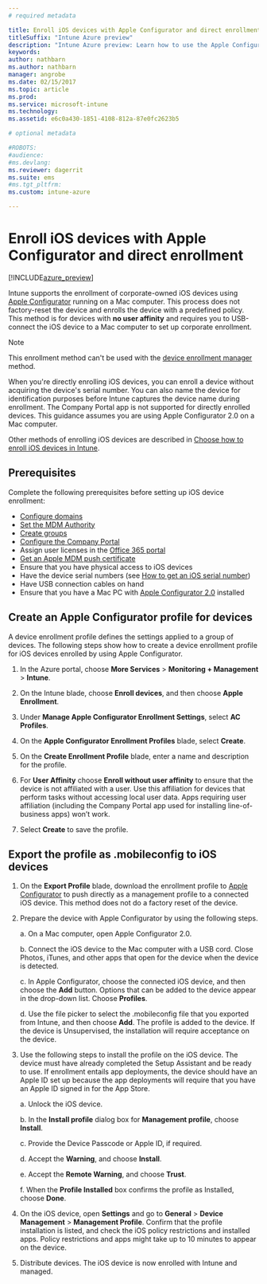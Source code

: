 ```yaml
---
# required metadata

title: Enroll iOS devices with Apple Configurator and direct enrollment
titleSuffix: "Intune Azure preview"
description: "Intune Azure preview: Learn how to use the Apple Configurator to enroll corporate-owned iOS devices with direct enrollment."
keywords:
author: nathbarn
ms.author: nathbarn
manager: angrobe
ms.date: 02/15/2017
ms.topic: article
ms.prod:
ms.service: microsoft-intune
ms.technology:
ms.assetid: e6c0a430-1851-4108-812a-87e0fc2623b5

# optional metadata

#ROBOTS:
#audience:
#ms.devlang:
ms.reviewer: dagerrit
ms.suite: ems
#ms.tgt_pltfrm:
ms.custom: intune-azure

---
```


# Enroll iOS devices with Apple Configurator and direct enrollment 

[!INCLUDE[azure_preview](./includes/azure_preview.md)]

Intune supports the enrollment of corporate-owned iOS devices using [Apple Configurator](https://itunes.apple.com/us/app/apple-configurator-2/id1037126344?mt=12) running on a Mac computer. This process does not factory-reset the device and enrolls the device with a predefined policy. This method is for devices with **no user affinity** and requires you to USB-connect the iOS device to a Mac computer to set up corporate enrollment.

>[!NOTE]
>This enrollment method can't be used with the [device enrollment manager](device-enrollment-manager-enroll.md) method.

When you're directly enrolling iOS devices, you can enroll a device without acquiring the device's serial number. You can also name the device for identification purposes before Intune captures the device name during enrollment. The Company Portal app is not supported for directly enrolled devices. This guidance assumes you are using Apple Configurator 2.0 on a Mac computer.

Other methods of enrolling iOS devices are described in [Choose how to enroll iOS devices in Intune](enrollment-method-choose-ios.md).


## Prerequisites

Complete the following prerequisites before setting up iOS device enrollment:

- [Configure domains](https://docs.microsoft.com/intune-classic/get-started/start-with-a-paid-subscription-to-microsoft-intune-step-2)
- [Set the MDM Authority](mdm-authority-set.md)
- [Create groups](https://docs.microsoft.com/intune-classic/get-started/start-with-a-paid-subscription-to-microsoft-intune-step-5)
- [Configure the Company Portal](company-portal-app.md)
- Assign user licenses in the [Office 365 portal](http://go.microsoft.com/fwlink/p/?LinkId=698854)
- [Get an Apple MDM push certificate](apple-mdm-push-certificate-get.md)
- Ensure that you have physical access to iOS devices
- Have the device serial numbers (see [How to get an iOS serial number](https://support.apple.com//HT204308))
- Have USB connection cables on hand
- Ensure that you have a Mac PC with [Apple Configurator 2.0](https://itunes.apple.com/us/app/apple-configurator-2/id1037126344?mt=12) installed

## Create an Apple Configurator profile for devices

A device enrollment profile defines the settings applied to a group of devices. The following steps show how to create a device enrollment profile for iOS devices enrolled by using Apple Configurator.

1. In the Azure portal, choose **More Services** > **Monitoring + Management** > **Intune**.

2. On the Intune blade, choose **Enroll devices**, and then choose **Apple Enrollment**.

3. Under **Manage Apple Configurator Enrollment Settings**, select **AC Profiles**.

4. On the **Apple Configurator Enrollment Profiles** blade, select **Create**.

5. On the **Create Enrollment Profile** blade, enter a name and description for the profile.

6. For **User Affinity** choose **Enroll without user affinity** to ensure that the device is not affiliated with a user. Use this affiliation for devices that perform tasks without accessing local user data. Apps requiring user affiliation (including the Company Portal app used for installing line-of-business apps) won’t work.

7. Select **Create** to save the profile.

## Export the profile as .mobileconfig to iOS devices

1. On the **Export Profile** blade, download the enrollment profile to [Apple Configurator](https://itunes.apple.com/us/app/apple-configurator-2/id1037126344?mt=12) to push directly as a management profile to a connected iOS device. This method does not do a factory reset of the device.

2. Prepare the device with Apple Configurator by using the following steps.

   a. On a Mac computer, open Apple Configurator 2.0.

   b. Connect the iOS device to the Mac computer with a USB cord. Close Photos, iTunes, and other apps that open for the device when the device is detected.

   c. In Apple Configurator, choose the connected iOS device, and then choose the **Add** button. Options that can be added to the device appear in the drop-down list. Choose **Profiles**.

   d. Use the file picker to select the .mobileconfig file that you exported from Intune, and then choose **Add**. The profile is added to the device. If the device is Unsupervised, the installation will require acceptance on the device.

3. Use the following steps to install the profile on the iOS device. The device must have already completed the Setup Assistant and be ready to use. If enrollment entails app deployments, the device should have an Apple ID set up because the app deployments will require that you have an Apple ID signed in for the App Store.

   a. Unlock the iOS device.

   b. In the **Install profile** dialog box for **Management profile**, choose **Install**.

   c. Provide the Device Passcode or Apple ID, if required.

   d. Accept the **Warning**, and choose **Install**.

   e. Accept the **Remote Warning**, and choose **Trust**.

   f. When the **Profile Installed** box confirms the profile as Installed, choose **Done**.

4. On the iOS device, open **Settings** and go to **General** > **Device Management** > **Management Profile**. Confirm that the profile installation is listed, and check the iOS policy restrictions and installed apps. Policy restrictions and apps might take up to 10 minutes to appear on the device.

5. Distribute devices. The iOS device is now enrolled with Intune and managed.
